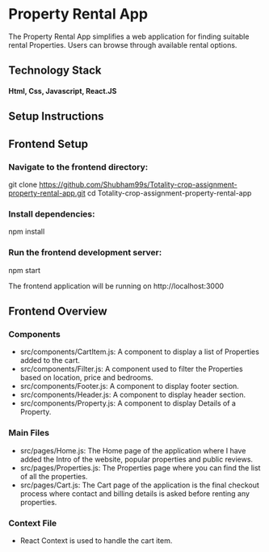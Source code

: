 # Property Rental App
The Property Rental App simplifies a web application for finding suitable rental Properties. Users can browse through available rental options.

## Technology Stack
#### Html, Css, Javascript, React.JS

## Setup Instructions

## Frontend Setup

### Navigate to the frontend directory:
git clone https://github.com/Shubham99s/Totality-crop-assignment-property-rental-app.git
cd Totality-crop-assignment-property-rental-app

### Install dependencies:
npm install

### Run the frontend development server:
npm start

The frontend application will be running on http://localhost:3000

## Frontend Overview
### Components
- src/components/CartItem.js: A component to display a list of Properties added to the cart.
- src/components/Filter.js: A component used to filter the Properties based on location, price and bedrooms.
- src/components/Footer.js: A component to display footer section.
- src/components/Header.js: A component to display header section.
- src/components/Property.js: A component to display Details of a Property.

### Main Files
- src/pages/Home.js: The Home page of the application where I have added the Intro of the website, popular properties and public reviews.
- src/pages/Properties.js: The Properties page where you can find the list of all the properties.
- src/pages/Cart.js: The Cart page of the application is the final checkout process where contact and billing details is asked before renting any properties. 

### Context File
- React Context is used to handle the cart item.

